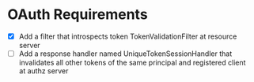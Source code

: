 # OAuth Requirements
 
- [x] Add a filter that introspects token TokenValidationFilter at resource server
- [ ] Add a response handler named UniqueTokenSessionHandler that invalidates
 all other tokens of the same principal and registered client <br> at authz server
